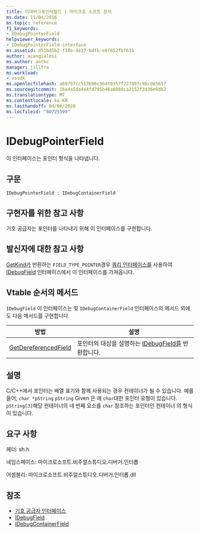 ```yaml
---
title: 이데버그포인터필드 | 마이크로 소프트 문서
ms.date: 11/04/2016
ms.topic: reference
f1_keywords:
- IDebugPointerField
helpviewer_keywords:
- IDebugPointerField interface
ms.assetid: d51bd5b2-f18e-4e27-b4fb-e6f652fbf635
author: acangialosi
ms.author: anthc
manager: jillfra
ms.workload:
- vssdk
ms.openlocfilehash: a69797cc513b96c364f0357f22788fc9bcd65657
ms.sourcegitcommit: 16a4a5da4a4fd795b46a0869ca2152f2d36e6db2
ms.translationtype: MT
ms.contentlocale: ko-KR
ms.lasthandoff: 04/06/2020
ms.locfileid: "80725599"
---
```

# <a name="idebugpointerfield"></a>IDebugPointerField
이 인터페이스는 포인터 형식을 나타냅니다.

## <a name="syntax"></a>구문

```
IDebugPointerField : IDebugContainerField
```

## <a name="notes-for-implementers"></a>구현자를 위한 참고 사항
 기호 공급자는 포인터를 나타내기 위해 이 인터페이스를 구현합니다.

## <a name="notes-for-callers"></a>발신자에 대한 참고 사항
 [GetKind가](../../../extensibility/debugger/reference/idebugfield-getkind.md) 반환하는 `FIELD_TYPE_POINTER`경우 [쿼리 인터페이스를](/cpp/atl/queryinterface) 사용하여 [IDebugField](../../../extensibility/debugger/reference/idebugfield.md) 인터페이스에서 이 인터페이스를 가져옵니다.

## <a name="methods-in-vtable-order"></a>Vtable 순서의 메서드
 `IDebugField` 이 인터페이스는 및 `IDebugContainerField` 인터페이스의 메서드 외에도 다음 메서드를 구현합니다.

|방법|설명|
|------------|-----------------|
|[GetDereferencedField](../../../extensibility/debugger/reference/idebugpointerfield-getdereferencedfield.md)|포인터의 대상을 설명하는 [IDebugField를](../../../extensibility/debugger/reference/idebugfield.md) 반환합니다.|

## <a name="remarks"></a>설명
 C/C++에서 포인터는 배열 표기와 함께 사용되는 경우 컨테이너가 될 수 있습니다. 예를 들어, `char *pString` `pString` Given 은 에 `char`대한 포인터 유형이 있습니다. `pString[3]`해당 컨테이너의 네 번째 요소를 `char` 참조하는 포인터인 컨테이너 의 형식이 있습니다.

## <a name="requirements"></a>요구 사항
 헤더: sh.h

 네임스페이스: 마이크로소프트.비주얼스튜디오.디버거.인터롭

 어셈블리: 마이크로소프트.비주얼스튜디오.디버거.인터롭.dll

## <a name="see-also"></a>참조
- [기호 공급자 인터페이스](../../../extensibility/debugger/reference/symbol-provider-interfaces.md)
- [IDebugField](../../../extensibility/debugger/reference/idebugfield.md)
- [IDebugContainerField](../../../extensibility/debugger/reference/idebugcontainerfield.md)
